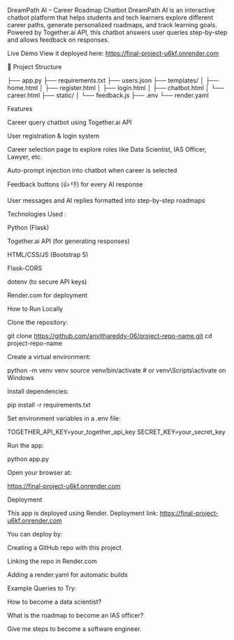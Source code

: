 DreamPath AI – Career Roadmap Chatbot 
DreamPath AI is an interactive chatbot platform that helps students and tech learners explore different career paths, generate personalized roadmaps, and track learning goals. Powered by Together.ai API, this chatbot answers user queries step-by-step and allows feedback on responses.

 Live Demo
View it deployed here: https://final-project-u6kf.onrender.com

📁 Project Structure

├── app.py
├── requirements.txt
├── users.json
├── templates/
│ ├── home.html
│ ├── register.html
│ ├── login.html
│ ├── chatbot.html
│ └── career.html
├── static/
│ └── feedback.js
├── .env
└── render.yaml

 Features

Career query chatbot using Together.ai API

User registration & login system

Career selection page to explore roles like Data Scientist, IAS Officer, Lawyer, etc.

Auto-prompt injection into chatbot when career is selected

Feedback buttons (👍 👎) for every AI response

User messages and AI replies formatted into step-by-step roadmaps

Technologies Used :

Python (Flask)

Together.ai API (for generating responses)

HTML/CSS/JS (Bootstrap 5)

Flask-CORS

dotenv (to secure API keys)

Render.com for deployment

 How to Run Locally

Clone the repository:

git clone https://github.com/anvithareddy-06/project-repo-name.git
cd project-repo-name

Create a virtual environment:

python -m venv venv
source venv/bin/activate # or venv\Scripts\activate on Windows

Install dependencies:

pip install -r requirements.txt

Set environment variables in a .env file:

TOGETHER_API_KEY=your_together_api_key
SECRET_KEY=your_secret_key

Run the app:

python app.py

Open your browser at:

https://final-project-u6kf.onrender.com

 Deployment

This app is deployed using Render. Deployment link:
https://final-project-u6kf.onrender.com

You can deploy by:

Creating a GitHub repo with this project

Linking the repo in Render.com

Adding a render.yaml for automatic builds

 Example Queries to Try:

How to become a data scientist?

What is the roadmap to become an IAS officer?

Give me steps to become a software engineer.
